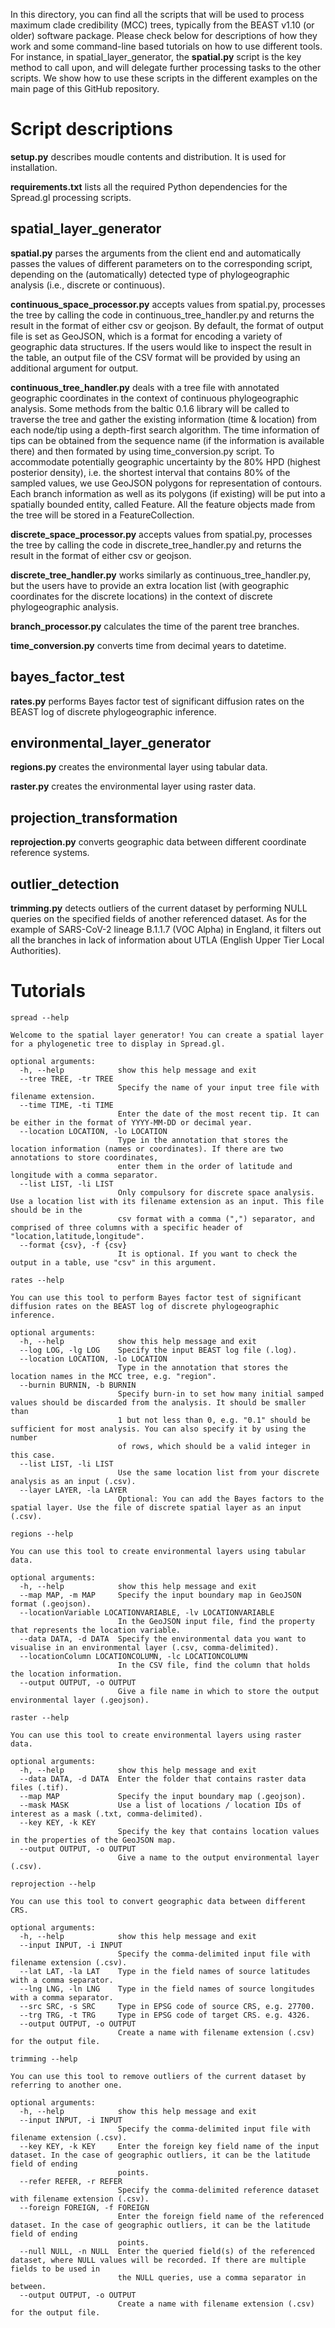 In this directory, you can find all the scripts that will be used to process maximum clade credibility (MCC) trees, typically from the BEAST v1.10 (or older) software package. Please check below for descriptions of how they work and some command-line based tutorials on how to use different tools. For instance, in spatial_layer_generator, the **spatial.py** script is the key method to call upon, and will delegate further processing tasks to the other scripts. We show how to use these scripts in the different examples on the main page of this GitHub repository.


# Script descriptions

**setup.py** describes moudle contents and distribution. It is used for installation.

**requirements.txt** lists all the required Python dependencies for the Spread.gl processing scripts.

## spatial_layer_generator

**spatial.py** parses the arguments from the client end and automatically passes the values of different parameters on to the corresponding script, depending on the (automatically) detected type of phylogeographic analysis (i.e., discrete or continuous).

**continuous_space_processor.py** accepts values from spatial.py, processes the tree by calling the code in continuous_tree_handler.py and returns the result in the format of either csv or geojson. By default, the format of output file is set as GeoJSON, which is a format for encoding a variety of geographic data structures. If the users would like to inspect the result in the table, an output file of the CSV format will be provided by using an additional argument for output.

**continuous_tree_handler.py** deals with a tree file with annotated geographic coordinates in the context of continuous phylogeographic analysis. Some methods from the baltic 0.1.6 library will be called to traverse the tree and gather the existing information (time & location) from each node/tip using a depth-first search algorithm. The time information of tips can be obtained from the sequence name (if the information is available there) and then formated by using time_conversion.py script. To accommodate potentially geographic uncertainty by the 80% HPD (highest posterior density), i.e. the shortest interval that contains 80% of the sampled values, we use GeoJSON polygons for representation of contours. Each branch information as well as its polygons (if existing) will be put into a spatially bounded entity, called Feature. All the feature objects made from the tree will be stored in a FeatureCollection.

**discrete_space_processor.py** accepts values from spatial.py, processes the tree by calling the code in discrete_tree_handler.py and returns the result in the format of either csv or geojson.

**discrete_tree_handler.py** works similarly as continuous_tree_handler.py, but the users have to provide an extra location list (with geographic coordinates for the discrete locations) in the context of discrete phylogeographic analysis.

**branch_processor.py** calculates the time of the parent tree branches.

**time_conversion.py** converts time from decimal years to datetime.

## bayes_factor_test
**rates.py** performs Bayes factor test of significant diffusion rates on the BEAST log of discrete phylogeographic inference.

## environmental_layer_generator

**regions.py** creates the environmental layer using tabular data.

**raster.py** creates the environmental layer using raster data.

## projection_transformation

**reprojection.py** converts geographic data between different coordinate reference systems.

## outlier_detection

**trimming.py** detects outliers of the current dataset by performing NULL queries on the specified fields of another referenced dataset. As for the example of SARS-CoV-2 lineage B.1.1.7 (VOC Alpha) in England, it filters out all the branches in lack of information about UTLA (English Upper Tier Local Authorities).


# Tutorials

```
spread --help
```
```
Welcome to the spatial layer generator! You can create a spatial layer for a phylogenetic tree to display in Spread.gl.

optional arguments:
  -h, --help            show this help message and exit
  --tree TREE, -tr TREE
                        Specify the name of your input tree file with filename extension.
  --time TIME, -ti TIME
                        Enter the date of the most recent tip. It can be either in the format of YYYY-MM-DD or decimal year.
  --location LOCATION, -lo LOCATION
                        Type in the annotation that stores the location information (names or coordinates). If there are two annotations to store coordinates,
                        enter them in the order of latitude and longitude with a comma separator.
  --list LIST, -li LIST
                        Only compulsory for discrete space analysis. Use a location list with its filename extension as an input. This file should be in the
                        csv format with a comma (",") separator, and comprised of three columns with a specific header of "location,latitude,longitude".
  --format {csv}, -f {csv}
                        It is optional. If you want to check the output in a table, use "csv" in this argument.
```

```
rates --help
```
```
You can use this tool to perform Bayes factor test of significant diffusion rates on the BEAST log of discrete phylogeographic inference.

optional arguments:
  -h, --help            show this help message and exit
  --log LOG, -lg LOG    Specify the input BEAST log file (.log).
  --location LOCATION, -lo LOCATION
                        Type in the annotation that stores the location names in the MCC tree, e.g. "region".
  --burnin BURNIN, -b BURNIN
                        Specify burn-in to set how many initial samped values should be discarded from the analysis. It should be smaller than
                        1 but not less than 0, e.g. "0.1" should be sufficient for most analysis. You can also specify it by using the number
                        of rows, which should be a valid integer in this case.
  --list LIST, -li LIST
                        Use the same location list from your discrete analysis as an input (.csv).
  --layer LAYER, -la LAYER
                        Optional: You can add the Bayes factors to the spatial layer. Use the file of discrete spatial layer as an input (.csv).
```

```
regions --help
```
```
You can use this tool to create environmental layers using tabular data.

optional arguments:
  -h, --help            show this help message and exit
  --map MAP, -m MAP     Specify the input boundary map in GeoJSON format (.geojson).
  --locationVariable LOCATIONVARIABLE, -lv LOCATIONVARIABLE
                        In the GeoJSON input file, find the property that represents the location variable.
  --data DATA, -d DATA  Specify the environmental data you want to visualise in an environmental layer (.csv, comma-delimited).
  --locationColumn LOCATIONCOLUMN, -lc LOCATIONCOLUMN
                        In the CSV file, find the column that holds the location information.
  --output OUTPUT, -o OUTPUT
                        Give a file name in which to store the output environmental layer (.geojson).
```

```
raster --help
```
```
You can use this tool to create environmental layers using raster data.

optional arguments:
  -h, --help            show this help message and exit
  --data DATA, -d DATA  Enter the folder that contains raster data files (.tif).
  --map MAP             Specify the input boundary map (.geojson).
  --mask MASK           Use a list of locations / location IDs of interest as a mask (.txt, comma-delimited).
  --key KEY, -k KEY
                        Specify the key that contains location values in the properties of the GeoJSON map.
  --output OUTPUT, -o OUTPUT
                        Give a name to the output environmental layer (.csv).
```

```
reprojection --help
```
```
You can use this tool to convert geographic data between different CRS.

optional arguments:
  -h, --help            show this help message and exit
  --input INPUT, -i INPUT
                        Specify the comma-delimited input file with filename extension (.csv).
  --lat LAT, -la LAT    Type in the field names of source latitudes with a comma separator.
  --lng LNG, -ln LNG    Type in the field names of source longitudes with a comma separator.
  --src SRC, -s SRC     Type in EPSG code of source CRS, e.g. 27700.
  --trg TRG, -t TRG     Type in EPSG code of target CRS. e.g. 4326.
  --output OUTPUT, -o OUTPUT
                        Create a name with filename extension (.csv) for the output file.
```

```
trimming --help
```
```
You can use this tool to remove outliers of the current dataset by referring to another one.

optional arguments:
  -h, --help            show this help message and exit
  --input INPUT, -i INPUT
                        Specify the comma-delimited input file with filename extension (.csv).
  --key KEY, -k KEY     Enter the foreign key field name of the input dataset. In the case of geographic outliers, it can be the latitude field of ending
                        points.
  --refer REFER, -r REFER
                        Specify the comma-delimited reference dataset with filename extension (.csv).
  --foreign FOREIGN, -f FOREIGN
                        Enter the foreign field name of the referenced dataset. In the case of geographic outliers, it can be the latitude field of ending
                        points.
  --null NULL, -n NULL  Enter the queried field(s) of the referenced dataset, where NULL values will be recorded. If there are multiple fields to be used in
                        the NULL queries, use a comma separator in between.
  --output OUTPUT, -o OUTPUT
                        Create a name with filename extension (.csv) for the output file.
```
